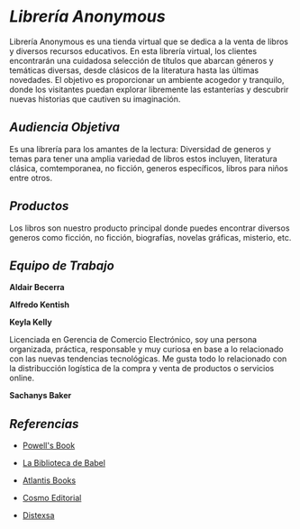 # _Librería Anonymous_

Librería Anonymous es una tienda virtual que se dedica a la venta de libros y diversos recursos educativos. En esta librería virtual, los clientes encontrarán una cuidadosa selección de títulos que abarcan géneros y temáticas diversas, desde clásicos de la literatura hasta las últimas novedades. El objetivo es proporcionar un ambiente acogedor y tranquilo, donde los visitantes puedan explorar libremente las estanterías y descubrir nuevas historias que cautiven su imaginación.


## _Audiencia Objetiva_
Es una librería para los amantes de la lectura:
Diversidad de generos y temas para tener una amplia variedad de libros estos incluyen, literatura clásica, comtemporanea, no ficción, generos específicos, libros para niños entre otros.



## _Productos_
Los libros son nuestro producto principal donde puedes encontrar diversos generos como ficción, no ficción, biografías, novelas gráficas, misterio, etc.


## _Equipo de Trabajo_

**Aldair Becerra**

**Alfredo Kentish**

**Keyla Kelly**

Licenciada en Gerencia de Comercio Electrónico, soy una persona organizada, práctica, responsable y muy curiosa en base a lo relacionado con las nuevas tendencias tecnológicas. Me gusta todo lo relacionado con la distribucción logística de la compra y venta de productos o servicios online.

**Sachanys Baker**


## _Referencias_

* [Powell's Book](https://www.powells.com/)

* [La Biblioteca de Babel](https://labibliotecadebabel.es/)

* [Atlantis Books](https://atlantisbooks.org/)

* [Cosmo Editorial](https://www.cosmoeditorial.com.pe/)

* [Distexsa](https://distexsa.com/)
